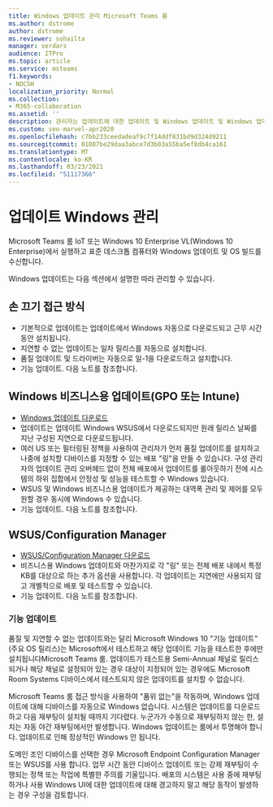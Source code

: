 ```yaml
---
title: Windows 업데이트 관리 Microsoft Teams 룸
ms.author: dstrome
author: dstrome
ms.reviewer: sohailta
manager: serdars
audience: ITPro
ms.topic: article
ms.service: msteams
f1.keywords:
- NOCSH
localization_priority: Normal
ms.collection:
- M365-collaboration
ms.assetid: ''
description: 관리자는 업데이트에 대한 업데이트 및 Windows 업데이트 및 Windows 업데이트하는 방법에 대해 Microsoft Teams 룸.
ms.custom: seo-marvel-apr2020
ms.openlocfilehash: c7bb233ceedadeaf9c7f14ddf831bd9d324d9211
ms.sourcegitcommit: 01087be29daa3abce7d3b03a55ba5ef8db4ca161
ms.translationtype: MT
ms.contentlocale: ko-KR
ms.lasthandoff: 03/23/2021
ms.locfileid: "51117366"
---
```

# <a name="manage-windows-updates"></a>업데이트 Windows 관리

Microsoft Teams 룸 IoT 또는 Windows 10 Enterprise VL(Windows 10 Enterprise)에서 실행하고 표준 데스크톱 컴퓨터와 Windows 업데이트 및 OS 빌드를 수신합니다.

Windows 업데이트는 다음 섹션에서 설명한 따라 관리할 수 있습니다.

## <a name="hands-off-approach"></a>손 끄기 접근 방식 

- 기본적으로 업데이트는 업데이트에서 Windows 자동으로 다운로드되고 근무 시간 동안 설치됩니다.
- 지연할 수 없는 업데이트는 일차 릴리스를 자동으로 설치합니다.
- 품질 업데이트 및 드라이버는 자동으로 일-1을 다운로드하고 설치합니다.
- 기능 업데이트. 다음 노트를 참조합니다.

## <a name="windows-updates-for-business-gpo-or-intune"></a>Windows 비즈니스용 업데이트(GPO 또는 Intune)  

- [Windows 업데이트 다운로드](/windows/deployment/update/waas-manage-updates-wufb)
- 업데이트는 업데이트 Windows WSUS에서 다운로드되지만 원래 릴리스 날짜를 지난 구성된 지연으로 다운로드됩니다.
- 여러 US 또는 필터링된 정책을 사용하여 관리자가 먼저 품질 업데이트를 설치하고 나중에 설치할 디바이스를 지정할 수 있는 배포 "링"을 만들 수 있습니다. 구성 관리자의 업데이트 관리 오버헤드 없이 전체 배포에서 업데이트를 롤아웃하기 전에 시스템의 하위 집합에서 안정성 및 성능을 테스트할 수 Windows 있습니다.
- WSUS 및 Windows 비즈니스용 업데이트가 [](/windows/deployment/update/waas-integrate-wufb) 제공하는 대역폭 관리 및 제어를 모두 원할 경우 동시에 Windows 수 있습니다.
- 기능 업데이트. 다음 노트를 참조합니다.

## <a name="wsusconfiguration-manager"></a>WSUS/Configuration Manager

- [WSUS/Configuration Manager 다운로드](/windows/deployment/update/waas-manage-updates-configuration-manager)
- 비즈니스용 Windows 업데이트와 마찬가지로 각 "링" 또는 전체 배포 내에서 특정 KB를 대상으로 하는 추가 옵션을 사용합니다. 각 업데이트는 지연에만 사용되지 않고 개별적으로 배포 및 테스트할 수 있습니다.
- 기능 업데이트. 다음 노트를 참조합니다.

### <a name="feature-updates"></a>기능 업데이트

품질 및 지연할 수 없는 업데이트와는 달리 Microsoft Windows 10 "기능 업데이트"(주요 OS 릴리스)는 Microsoft에서 테스트하고 해당 업데이트 기능을 테스트한 후에만 설치됩니다Microsoft Teams 룸. 업데이트가 테스트용 Semi-Annual 채널로 릴리스되거나 해당 채널로 설정되어 있는 경우 대상이 지정되어 있는 경우에도 Microsoft Room Systems 디바이스에서 테스트되지 않은 업데이트를 설치할 수 없습니다.

Microsoft Teams 룸 접근 방식을 사용하여 "품위 없는"을 작동하며, Windows 업데이트에 대해 디바이스를 자동으로 Windows 없습니다. 시스템은 업데이트를 다운로드하고 다음 재부팅이 설치될 때까지 기다렸다. 누군가가 수동으로 재부팅하지 않는 한, 설치는 자동 야간 재부팅에서만 발생합니다. Windows 업데이트는 룸에서 투명해야 합니다. 업데이트로 인해 정상적인 Windows 안 됩니다.

도메인 조인 디바이스를 선택한 경우 Microsoft Endpoint Configuration Manager 또는 WSUS를 사용 합니다. 업무 시간 동안 디바이스 업데이트 또는 강제 재부팅이 수행되는 정책 또는 작업에 특별한 주의를 기울입니다. 배포의 시스템은 사용 중에 재부팅하거나 사용 Windows UI에 대한 업데이트에 대해 경고하지 말고 해당 동작이 발생하는 경우 구성을 검토합니다.